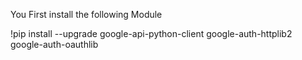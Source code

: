 You First install the following Module

!pip install --upgrade google-api-python-client google-auth-httplib2 google-auth-oauthlib
